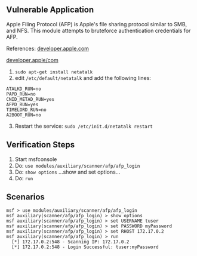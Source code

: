 ## Vulnerable Application

Apple Filing Protocol (AFP) is Apple's file sharing protocol similar to SMB, and NFS. This module attempts to bruteforce authentication credentials for AFP.

References:
[developer.apple.com](https://developer.apple.com/library/mac/documentation/Networking/Reference/AFP_Reference/Reference/reference.html)

[developer.apple/com](https://developer.apple.com/library/mac/documentation/networking/conceptual/afp/AFPSecurity/AFPSecurity.html)

1. `sudo apt-get install netatalk`
2. edit `/etc/default/netatalk` and add the following lines:
  ```
  ATALKD_RUN=no
  PAPD_RUN=no
  CNID_METAD_RUN=yes
  AFPD_RUN=yes
  TIMELORD_RUN=no
  A2BOOT_RUN=no
```
3. Restart the service: `sudo /etc/init.d/netatalk restart`

## Verification Steps

  1. Start msfconsole
  2. Do: `use modules/auxiliary/scanner/afp/afp_login`
  3. Do: `show options`
      ...show and set options...
  4. Do: `run`

## Scenarios

  ```
  msf > use modules/auxiliary/scanner/afp/afp_login
  msf auxiliary(scanner/afp/afp_login) > show options
  msf auxiliary(scanner/afp/afp_login) > set USERNAME tuser
  msf auxiliary(scanner/afp/afp_login) > set PASSWORD myPassword
  msf auxiliary(scanner/afp/afp_login) > set RHOST 172.17.0.2
  msf auxiliary(scanner/afp/afp_login) > run
    [*] 172.17.0.2:548 - Scanning IP: 172.17.0.2
    [*] 172.17.0.2:548 - Login Successful: tuser:myPassword
  ```
